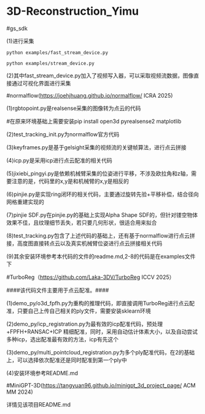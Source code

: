 # 3D-Reconstruction_Yimu
#gs_sdk  

(1)进行采集   

    python examples/fast_stream_device.py  
    
    python examples/stream_device.py  
    
(2)其中fast_stream_device.py加入了视频写入器，可以采取视频流数据，图像直接通过可视化界面进行采集  

#normalflow(https://joehjhuang.github.io/normalflow/ ICRA 2025)  

(1)rgbtopoint.py是realsense采集的图像转为点云的代码  

  #在原来环境基础上需要安装pip install open3d pyrealsense2 matplotlib  
  
(2)test_tracking_init.py为normalflow官方代码  

(3)keyframes.py是基于gelsight采集的视频流的关键帧算法，进行点云拼接  

(4)icp.py是采用icp进行点云配准的相关代码  

(5)jixiebi_pingyi.py是依赖机械臂采集的位姿进行平移，不涉及欧拉角和z轴，需要注意的是，代码里的x,y是和机械臂的x,y是相反的  

(6)pinjie.py是实现ring闭环的相关代码，主要通过旋转先验+平移补偿，结合径向网格重建实现的  

(7)pinjie SDF.py在pinjie.py的基础上实现Alpha Shape SDF的，但针对镂空物体效果不佳，且纹理细节丢失，若只要几何形状，很适合用来拟合  

(8)test_tracking.py包含了上述代码的基础上，还有基于normalflow进行点云拼接，高度图直接转点云以及真实机械臂位姿进行点云拼接相关代码  

(9)其余安装环境参考本代码的文件的readme.md,2-8的代码是在examples文件下  

#TurboReg（https://github.com/Laka-3DV/TurboReg ICCV 2025）  

####该代码文件主要用于点云配准。####  

(1)demo_py/o3d_fpfh.py为重构的推理代码，即直接调用TurboReg进行点云配准，只要自己上传自己相关的ply文件，需要安装sklearn环境  

(2)demo_py/icp_registration.py为最有效的icp配准代码，预处理+FPFH+RANSAC+ICP 精细配准，同时，采用自动估计体素大小，以及自动尝试多种icp，选出配准最有效的方法，icp有先这个  

(3)demo_py/multi_pointcloud_registration.py为多个ply配准代码，在2的基础上，可以选择依次配准还是同时配准到第一个ply中  

(4)安装环境参考README.md  

#MiniGPT-3D(https://tangyuan96.github.io/minigpt_3d_project_page/ ACM MM 2024)  

详情见该项目README.md  

